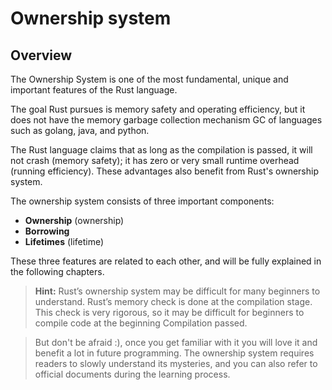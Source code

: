 # Ownership system

## Overview

The Ownership System is one of the most fundamental, unique and important features of the Rust language.

The goal Rust pursues is memory safety and operating efficiency, but it does not have the memory garbage collection mechanism GC of languages such as golang, java, and python.

The Rust language claims that as long as the compilation is passed, it will not crash (memory safety); it has zero or very small runtime overhead (running efficiency). These advantages also benefit from Rust's ownership system.

The ownership system consists of three important components:

- **Ownership** (ownership)
- **Borrowing**
- **Lifetimes** (lifetime)

These three features are related to each other, and will be fully explained in the following chapters.

> **Hint:**
> Rust’s ownership system may be difficult for many beginners to understand. Rust’s memory check is done at the compilation stage. This check is very rigorous, so it may be difficult for beginners to compile code at the beginning Compilation passed.

> But don't be afraid :), once you get familiar with it you will love it and benefit a lot in future programming. The ownership system requires readers to slowly understand its mysteries, and you can also refer to official documents during the learning process.
